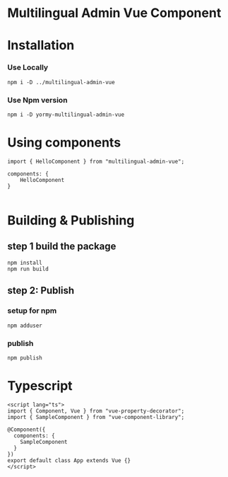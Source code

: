 # Multilingual Admin Vue Component

# Installation
### Use Locally
```
npm i -D ../multilingual-admin-vue
```

### Use Npm version
```
npm i -D yormy-multilingual-admin-vue
```

# Using components
```
import { HelloComponent } from "multilingual-admin-vue";

components: {
    HelloComponent
}
  
```

# Building & Publishing

## step 1 build the package
```
npm install
npm run build
```

## step 2: Publish
### setup for npm
``` 
npm adduser
```

### publish
```
npm publish
```


# Typescript
``` 
<script lang="ts">
import { Component, Vue } from "vue-property-decorator";
import { SampleComponent } from "vue-component-library";

@Component({
  components: {
    SampleComponent
  }
})
export default class App extends Vue {}
</script>
```
